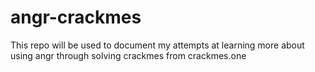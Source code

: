 # angr-crackmes

This repo will be used to document my attempts at learning more about using angr through solving crackmes from crackmes.one
